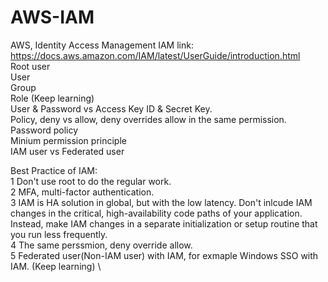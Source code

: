 # AWS-IAM
AWS, Identity Access Management
IAM link: https://docs.aws.amazon.com/IAM/latest/UserGuide/introduction.html \
Root user \
User \
Group \
Role (Keep learning)\
User & Password vs Access Key ID & Secret Key. \
Policy, deny vs allow, deny overrides allow in the same permission. \
Password policy \
Minium permission principle \
IAM user vs Federated user 

Best Practice of IAM: \
1 Don't use root to do the regular work. \
2 MFA, multi-factor authentication. \
3 IAM is HA solution in global, but with the low latency.
Don't inlcude IAM changes in the critical, high-availability code paths of your application. Instead, make IAM changes in a separate initialization or setup routine that you run less frequently. \
4 The same perssmion, deny override allow. \
5 Federated user(Non-IAM user) with IAM, for exmaple Windows SSO with IAM. (Keep learning) \
